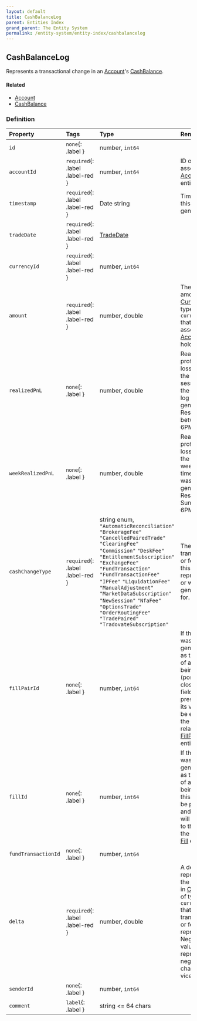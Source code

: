 ```yaml
---
layout: default
title: CashBalanceLog
parent: Entities Index
grand_parent: The Entity System
permalink: /entity-system/entity-index/cashbalancelog
---
```


## CashBalanceLog
Represents a transactional change in an [Account]({{site.basurl}}/entity-system/entity-index/account)'s [CashBalance]({{site.basurl}}/entity-system/entity-index/cashbalance).

#### Related
- [Account]({{site.basurl}}/entity-system/entity-index/account)
- [CashBalance]({{site.basurl}}/entity-system/entity-index/cashbalance)

### Definition

| Property | Tags | Type | Remarks
|:---------|:-----|:-----|:-------
| `id` | `none`{: .label } | number, `int64` |
| `accountId` | `required`{: .label .label-red } | number, `int64` | ID of the associated [Account]({{site.baseurl}}/entity-system/entity-index/account) entity.
| `timestamp` | `required`{: .label .label-red } | Date string | Time that this log was generated.
| `tradeDate` | `required`{: .label .label-red } | [TradeDate]({{site.baseurl}}/entity-system/entity-index/tradedate) |
| `currencyId` | `required`{: .label .label-red } | number, `int64` |
| `amount` | `required`{: .label .label-red } | number, double | The decimal amount in [Currency]({{site.baseurl}}/entity-system/entity-index/currency) of type `currencyId` that the associated [Account]({{site.baseurl}}/entity-system/entity-index/account) is holding.
| `realizedPnL` | `none`{: .label } | number, double | Realized profits & losses for the current session at the time this log was generated. Resets daily between 5-6PM EST
| `weekRealizedPnL` | `none`{: .label } | number, double | Realized profits & losses for the trading week at the time this log was generated. Resets Sunday 6PM EST.
| `cashChangeType` | `required`{: .label .label-red } | string enum, `"AutomaticReconciliation"` `"BrokerageFee"` `"CancelledPairedTrade"` `"ClearingFee"` `"Commission"` `"DeskFee"` `"EntitlementSubscription"` `"ExchangeFee"` `"FundTransaction"` `"FundTransactionFee"` `"IPFee"` `"LiquidationFee"` `"ManualAdjustment"` `"MarketDataSubscription"` `"NewSession"` `"NfaFee"` `"OptionsTrade"` `"OrderRoutingFee"` `"TradePaired"` `"TradovateSubscription"` | The type of transaction or fee that this log represents or was generated for.
| `fillPairId` | `none`{: .label } | number, `int64` | If this log was generated as the result of a [Fill]({{site.baseurl}}/entity-system/entity-index/fill) being paired (position closing) this field will be present and its value will be equal to the ID of the related [FillPair]({{site.baseurl}}/entity-system/entity-index/fillpair) entity. 
| `fillId` | `none`{: .label } | number, `int64` | If this log was generated as the result of a order being filled, this field will be present and its value will be equal to the ID of the related [Fill]({{site.baseurl}}/entity-system/entity-index/fill) entity.
| `fundTransactionId` | `none`{: .label } | number, `int64` |
| `delta` | `required`{: .label .label-red } | number, double | A decimal representing the change in [Currency]({{site.baseurl}}/entity-system/entity-index/currency) of type `currencyId` that this transaction or fee represents. Negative values represent negative change, and vice versa.
| `senderId` | `none`{: .label } | number, `int64` |
| `comment` | `label`{: .label } | string <= 64 chars | 